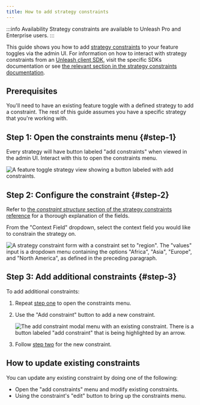 ```yaml
---
title: How to add strategy constraints
---
```


:::info Availability
Strategy constraints are available to Unleash Pro and Enterprise users.
:::

This guide shows you how to add [strategy constraints](../advanced/strategy-constraints.md) to your feature toggles via the admin UI. For information on how to interact with strategy constraints from an [Unleash client SDK](../sdks/index.md), visit the specific SDKs documentation or see [the relevant section in the strategy constraints documentation](../advanced/strategy-constraints.md#sdks "strategy constraints documentation, section on interacting with constraints from client SDKs").

## Prerequisites

You'll need to have an existing feature toggle with a defined strategy to add a constraint. The rest of this guide assumes you have a specific strategy that you're working with.

## Step 1: Open the constraints menu {#step-1}

Every strategy will have button labeled "add constraints" when viewed in the admin UI. Interact with this to open the constraints menu.

![A feature toggle strategy view showing a button labeled with add constraints.](/img/add-constraint.png)

## Step 2: Configure the constraint {#step-2}

Refer to [the _constraint structure_ section of the strategy constraints reference](../advanced/strategy-constraints.md#constraint-structure) for a thorough explanation of the fields.

From the "Context Field" dropdown, select the context field you would like to constrain the strategy on.

![A strategy constraint form with a constraint set to "region". The "values" input is a dropdown menu containing the options "Africa", "Asia", "Europe", and "North America", as defined in the preceding paragraph.](/img/constraints_legal_values.png)

## Step 3: Add additional constraints {#step-3}

To add additional constraints:
1. Repeat [step one](#step-1 "step 1: open the constraints menu") to open the constraints menu.
2. Use the "Add constraint" button to add a new constraint.

    ![The add constraint modal menu with an existing constraint. There is a button labeled "add constraint" that is being highlighted by an arrow.](/img/constraints-add-additional.png)

3. Follow [step two](#step-2 "step 2: configure the constraint") for the new constraint.

## How to update existing constraints

You can update any existing constraint by doing one of the following:

- Open the "add constraints" menu and modify existing constraints.
- Using the constraint's "edit" button to bring up the constraints menu.
